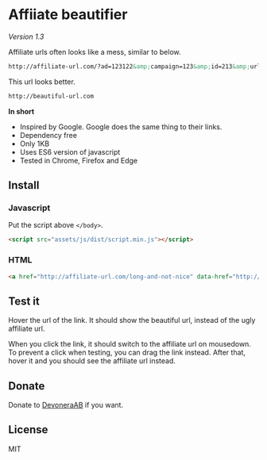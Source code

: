# Affiiate beautifier

*Version 1.3*

Affiliate urls often looks like a mess, similar to below.

```html
http://affiliate-url.com/?ad=123122&amp;campaign=123&amp;id=213&amp;url=beautiful-url.com
```

This url looks better.

```html
http://beautiful-url.com
```

**In short**

- Inspired by Google. Google does the same thing to their links.
- Dependency free
- Only 1KB
- Uses ES6 version of javascript
- Tested in Chrome, Firefox and Edge

## Install

### Javascript

Put the script above `</body>`.

```html
<script src="assets/js/dist/script.min.js"></script>
```

### HTML

```html
<a href="http://affiliate-url.com/long-and-not-nice" data-href="http://beautiful-url.com">Link text</a>
```

## Test it

Hover the url of the link. It should show the beautiful url, instead of the ugly affiliate url.

When you click the link, it should switch to the affiliate url on mousedown. To prevent a click when testing, you can drag the link instead. After that, hover it and you should see the affiliate url instead.

## Donate

Donate to [DevoneraAB](https://www.paypal.me/DevoneraAB) if you want.

## License

MIT